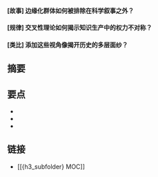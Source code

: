 #### [故事] 边缘化群体如何被排除在科学叙事之外？


#### [规律] 交叉性理论如何揭示知识生产中的权力不对称？


#### [类比] 添加这些视角像揭开历史的多层面纱？


## 摘要


## 要点

- 
- 
- 

## 链接

- [[{h3_subfolder} MOC]]
